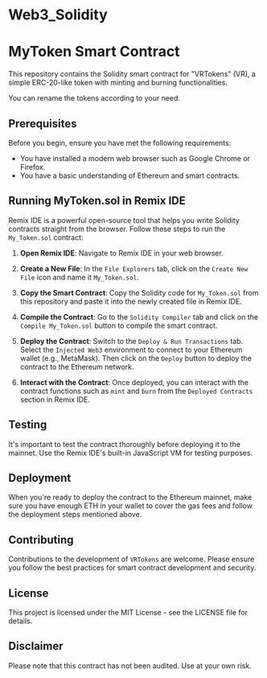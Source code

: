 # Web3_Solidity
# MyToken Smart Contract

This repository contains the Solidity smart contract for "VRTokens" (VR), a simple ERC-20-like token with minting and burning functionalities.

You can rename the tokens according to your need.

## Prerequisites

Before you begin, ensure you have met the following requirements:
- You have installed a modern web browser such as Google Chrome or Firefox.
- You have a basic understanding of Ethereum and smart contracts.

## Running MyToken.sol in Remix IDE

Remix IDE is a powerful open-source tool that helps you write Solidity contracts straight from the browser. Follow these steps to run the `My_Token.sol` contract:

1. **Open Remix IDE**: Navigate to Remix IDE in your web browser.

2. **Create a New File**: In the `File Explorers` tab, click on the `Create New File` icon and name it `My_Token.sol`.

3. **Copy the Smart Contract**: Copy the Solidity code for `My_Token.sol` from this repository and paste it into the newly created file in Remix IDE.

4. **Compile the Contract**: Go to the `Solidity Compiler` tab and click on the `Compile My_Token.sol` button to compile the smart contract.

5. **Deploy the Contract**: Switch to the `Deploy & Run Transactions` tab. Select the `Injected Web3` environment to connect to your Ethereum wallet (e.g., MetaMask). Then click on the `Deploy` button to deploy the contract to the Ethereum network.

6. **Interact with the Contract**: Once deployed, you can interact with the contract functions such as `mint` and `burn` from the `Deployed Contracts` section in Remix IDE.

## Testing

It's important to test the contract thoroughly before deploying it to the mainnet. Use the Remix IDE's built-in JavaScript VM for testing purposes.

## Deployment

When you're ready to deploy the contract to the Ethereum mainnet, make sure you have enough ETH in your wallet to cover the gas fees and follow the deployment steps mentioned above.

## Contributing

Contributions to the development of `VRTokens` are welcome. Please ensure you follow the best practices for smart contract development and security.

## License

This project is licensed under the MIT License - see the LICENSE file for details.

## Disclaimer

Please note that this contract has not been audited. Use at your own risk.

